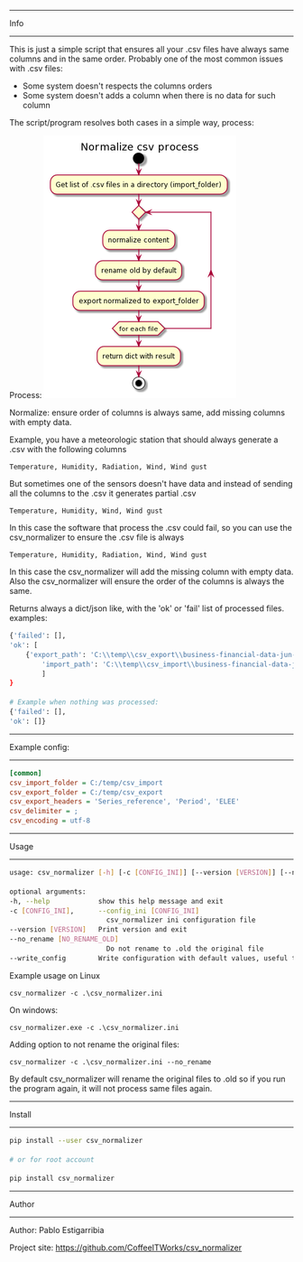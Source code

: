 ****
Info
****

This is just a simple script that ensures all your .csv files have always same columns and in the same order. Probably
one of the most common issues with .csv files: 

* Some system doesn't respects the columns orders
* Some system doesn't adds a column when there is no data for such column

The script/program resolves both cases in a simple way, process:

Process: 
![alt text](csv_normalizer_process.png "Diagram process")

Normalize: ensure order of columns is always same, add missing columns with empty data.

Example, you have a meteorologic station that should always generate a .csv with the following columns

    Temperature, Humidity, Radiation, Wind, Wind gust

But sometimes one of the sensors doesn't have data and instead of sending all the columns to the .csv it generates partial .csv

    Temperature, Humidity, Wind, Wind gust

In this case the software that process the .csv could fail, so you can use the csv_normalizer to ensure the .csv file is always

    Temperature, Humidity, Radiation, Wind, Wind gust

In this case the csv_normalizer will add the missing column with empty data.
Also the csv_normalizer will ensure the order of the columns is always the same.

Returns always a dict/json like, with the 'ok' or 'fail' list of processed files.
examples:

```sh
{'failed': [],
'ok': [
    {'export_path': 'C:\\temp\\csv_export\\business-financial-data-jun-2021-quarter.csv',
        'import_path': 'C:\\temp\\csv_import\\business-financial-data-jun-2021-quarter.csv'}
        ]
}

# Example when nothing was processed:
{'failed': [],
'ok': []}
```

***************
Example config:
***************

```ini
[common]
csv_import_folder = C:/temp/csv_import
csv_export_folder = C:/temp/csv_export
csv_export_headers = 'Series_reference', 'Period', 'ELEE'
csv_delimiter = ;
csv_encoding = utf-8
```

*****
Usage
*****

```sh
usage: csv_normalizer [-h] [-c [CONFIG_INI]] [--version [VERSION]] [--no_rename [NO_RENAME_OLD]] [--write_config]

optional arguments:
-h, --help            show this help message and exit
-c [CONFIG_INI],      --config_ini [CONFIG_INI]
                        csv_normalizer ini configuration file
--version [VERSION]   Print version and exit
--no_rename [NO_RENAME_OLD]
                        Do not rename to .old the original file
--write_config        Write configuration with default values, useful to get a config file to modify
```

Example usage on Linux

    csv_normalizer -c .\csv_normalizer.ini

On windows:

    csv_normalizer.exe -c .\csv_normalizer.ini

Adding option to not rename the original files:

    csv_normalizer -c .\csv_normalizer.ini --no_rename

By default csv_normalizer will rename the original files to .old so if you run the program again, it will not process same files again.

*******
Install
*******

```sh
pip install --user csv_normalizer

# or for root account

pip install csv_normalizer
```

******
Author
******

Author: Pablo Estigarribia <pablodav at gmail dot com>

Project site: https://github.com/CoffeeITWorks/csv_normalizer
